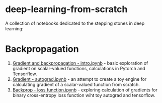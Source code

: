 # deep-learning-from-scratch
A collection of notebooks dedicated to the stepping stones in deep learning:

# Backpropagation
1) [Gradient and backpropagation - intro.ipynb](https://github.com/alnovikov/deep-learning-from-scratch/blob/682cf922d8d7e250715d8a29f0a2c3ebb716eb5e/Gradient%20and%20backpropagation%20-%20intro.ipynb) - basic exploration of gradient on scalar-valued functions, calculations in Pytorch and Tensorflow.
2) [Gradient - autograd.ipynb](https://github.com/alnovikov/deep-learning-from-scratch/blob/682cf922d8d7e250715d8a29f0a2c3ebb716eb5e/Gradient%20-%20autograd.ipynb) - an attempt to create a toy engine for calculating gradient of a scalar-valued function from scratch.
3) [Backprop - loss function.ipynb](https://github.com/alnovikov/deep-learning-from-scratch/blob/main/Backprop%20-%20loss%20function.ipynb) - exploring calculation of gradients for binary cross-entropy loss function wiht toy autograd and tensorflow.
